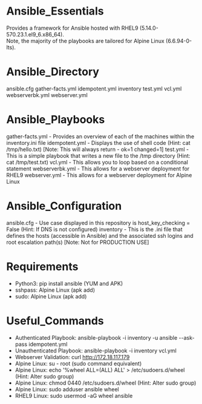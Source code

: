# Ansible_Essentials
Provides a framework for Ansible hosted with RHEL9 (5.14.0-570.23.1.el9_6.x86_64). <br/>Note, the majority of the playbooks are tailored for Alpine Linux (6.6.94-0-lts).

# Ansible_Directory
ansible.cfg  gather-facts.yml  idempotent.yml  inventory  test.yml  vcl.yml  webserverbk.yml  webserver.yml

# Ansible_Playbooks
gather-facts.yml - Provides an overview of each of the machines within the inventory.ini file
idempotent.yml - Displays the use of shell code (Hint: cat /tmp/hello.txt) [Note: This will always return - ok=1    changed=1]
test.yml - This is a simple playbook that writes a new file to the /tmp directory (Hint: cat /tmp/test.txt)
vcl.yml - This allows you to loop based on a conditional statement
webserverbk.yml - This allows for a webserver deployment for RHEL9
webserver.yml - This allows for a webserver deployment for Alpine Linux

# Ansible_Configuration
ansible.cfg - Use case displayed in this repository is host_key_checking = False (Hint: If DNS is not configured)
inventory - This is the .ini file that defines the hosts (accessible in Ansible) and the associated ssh logins and root escalation path(s) [Note: Not for PRODUCTION USE]

# Requirements
- Python3: pip install ansible (YUM and APK)
- sshpass: Alpine Linux (apk add)
- sudo: Alpine Linux (apk add)

# Useful_Commands
- Authenticated Playbook: ansible-playbook -i inventory -u ansible --ask-pass idempotent.yml
- Unauthenticated Playbook: ansible-playbook -i inventory vcl.yml
- Webserver Validation: curl http://172.18.117.179
- Alpine Linux: su - root (sudo command equivalent)
- Alpine Linux: echo '%wheel ALL=(ALL) ALL' > /etc/sudoers.d/wheel (Hint: Alter sudo group)
- Alpine Linux: chmod 0440 /etc/sudoers.d/wheel (Hint: Alter sudo group)
- Alpine Linux: sudo adduser ansible wheel
- RHEL9 Linux: sudo usermod -aG wheel ansible
